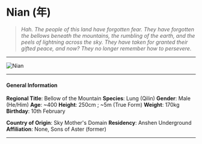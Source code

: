 # Nian (年)

>*Hah. The people of this land have forgotten fear. They have forgotten the bellows beneath the mountains, the rumbling of the earth, and the peels of lightning across the sky. They have taken for granted their gifted peace, and now? They no longer remember how to persevere.*

___
![](https://i.imgur.com/84yeWd6.png "Nian")
___

#### General Information

**Regional Title**: Bellow of the Mountain
**Species**: Lung (Qilin)
**Gender**: Male (He/Him)
**Age**: ~400
**Height**: 250cm ; ~5m (True Form)
**Weight**: 170kg
**Birthday**: 10th February

**Country of Origin**: Sky Mother's Domain
**Residency**: Anshen Underground
**Affiliation**: None, Sons of Aster (former)

___